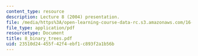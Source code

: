 ```yaml
---
content_type: resource
description: Lecture 8 (2004) presentation.
file: /media/https%3A/open-learning-course-data-rc.s3.amazonaws.com/16-01-unified-engineering-i-ii-iii-iv-fall-2005-spring-2006/23510d24455f42f4ebf1c893f2a1b56b_8_binary_trees.pdf
file_type: application/pdf
resourcetype: Document
title: 8_binary_trees.pdf
uid: 23510d24-455f-42f4-ebf1-c893f2a1b56b
---
```

